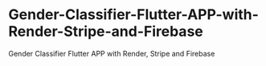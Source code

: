 # Gender-Classifier-Flutter-APP-with-Render-Stripe-and-Firebase
Gender Classifier Flutter APP with Render, Stripe and Firebase


